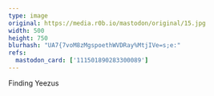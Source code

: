 ```yaml
---
type: image
original: https://media.r0b.io/mastodon/original/15.jpg
width: 500
height: 750
blurhash: "UA7{7voM8zMgspoethWVDRay%MtjIVe=s;e:"
refs:
  mastodon_card: ['111501890283300089']
---
```


Finding Yeezus
